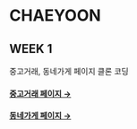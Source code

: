 # CHAEYOON

## WEEK 1

중고거래, 동네가게 페이지 클론 코딩

#### [중고거래 페이지 →](./main-readme/README.md)

#### [동네가게 페이지 →](./nearby-stores-readme/README.md)

